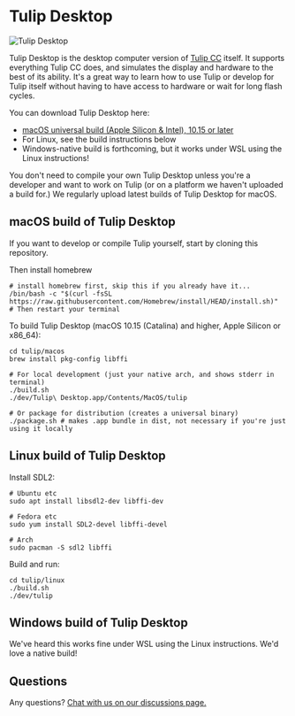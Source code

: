 # Tulip Desktop

![Tulip Desktop](https://raw.githubusercontent.com/shorepine/tulipcc/main/docs/pics/desktop.png)

Tulip Desktop is the desktop computer version of [Tulip CC](../README.md) itself. It supports everything Tulip CC does, and simulates the display and hardware to the best of its ability. It's a great way to learn how to use Tulip or develop for Tulip itself without having to have access to hardware or wait for long flash cycles. 

You can download Tulip Desktop here:

 * [macOS universal build (Apple Silicon & Intel), 10.15 or later](https://github.com/shorepine/tulipcc/releases/)
 * For Linux, see the build instructions below
 * Windows-native build is forthcoming, but it works under WSL using the Linux instructions!

You don't need to compile your own Tulip Desktop unless you're a developer and want to work on Tulip (or on a platform we haven't uploaded a build for.) We regularly upload latest builds of Tulip Desktop for macOS.

## macOS build of Tulip Desktop 

If you want to develop or compile Tulip yourself, start by cloning this repository. 

Then install homebrew

```
# install homebrew first, skip this if you already have it...
/bin/bash -c "$(curl -fsSL https://raw.githubusercontent.com/Homebrew/install/HEAD/install.sh)"
# Then restart your terminal
```

To build Tulip Desktop (macOS 10.15 (Catalina) and higher, Apple Silicon or x86_64):

```
cd tulip/macos
brew install pkg-config libffi

# For local development (just your native arch, and shows stderr in terminal)
./build.sh
./dev/Tulip\ Desktop.app/Contents/MacOS/tulip

# Or package for distribution (creates a universal binary)
./package.sh # makes .app bundle in dist, not necessary if you're just using it locally
```

## Linux build of Tulip Desktop

Install SDL2:

```
# Ubuntu etc
sudo apt install libsdl2-dev libffi-dev

# Fedora etc
sudo yum install SDL2-devel libffi-devel

# Arch
sudo pacman -S sdl2 libffi
```

Build and run:

```
cd tulip/linux
./build.sh
./dev/tulip
```


## Windows build of Tulip Desktop

We've heard this works fine under WSL using the Linux instructions. We'd love a native build! 


## Questions

Any questions? [Chat with us on our discussions page.](https://github.com/shorepine/tulipcc/discussions)
